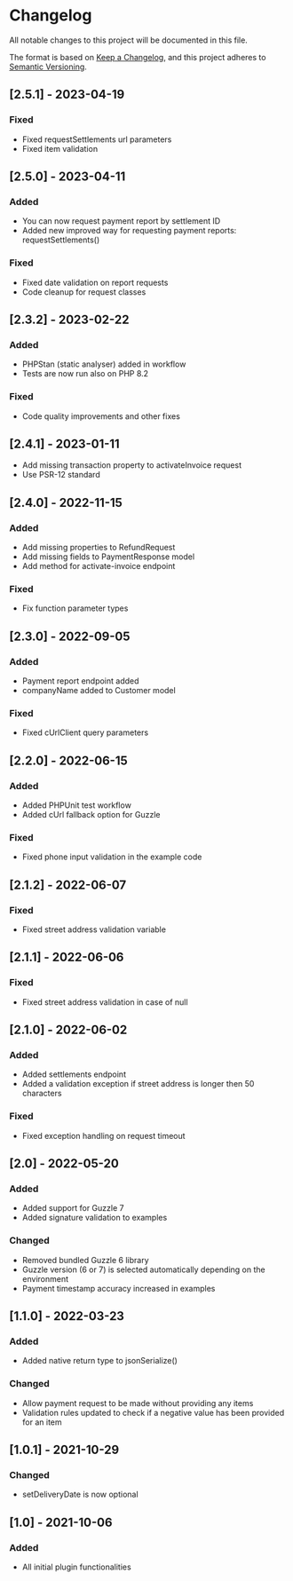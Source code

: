# Changelog
All notable changes to this project will be documented in this file.

The format is based on [Keep a Changelog](https://keepachangelog.com/en/1.0.0/),
and this project adheres to [Semantic Versioning](https://semver.org/spec/v2.0.0.html).

## [2.5.1] - 2023-04-19
### Fixed
- Fixed requestSettlements url parameters
- Fixed item validation

## [2.5.0] - 2023-04-11
### Added
- You can now request payment report by settlement ID
- Added new improved way for requesting payment reports: requestSettlements()
### Fixed
- Fixed date validation on report requests
- Code cleanup for request classes

## [2.3.2] - 2023-02-22
### Added
- PHPStan (static analyser) added in workflow
- Tests are now run also on PHP 8.2
### Fixed
- Code quality improvements and other fixes

## [2.4.1] - 2023-01-11
- Add missing transaction property to activateInvoice request
- Use PSR-12 standard

## [2.4.0] - 2022-11-15
### Added
- Add missing properties to RefundRequest
- Add missing fields to PaymentResponse model
- Add method for activate-invoice endpoint
### Fixed
- Fix function parameter types

## [2.3.0] - 2022-09-05
### Added
- Payment report endpoint added
- companyName added to Customer model
### Fixed
- Fixed cUrlClient query parameters

## [2.2.0] - 2022-06-15
### Added
- Added PHPUnit test workflow
- Added cUrl fallback option for Guzzle
### Fixed
- Fixed phone input validation in the example code

## [2.1.2] - 2022-06-07
### Fixed
- Fixed street address validation variable

## [2.1.1] - 2022-06-06
### Fixed
- Fixed street address validation in case of null

## [2.1.0] - 2022-06-02
### Added
- Added settlements endpoint
- Added a validation exception if street address is longer then 50 characters
### Fixed
- Fixed exception handling on request timeout

## [2.0] - 2022-05-20
### Added
- Added support for Guzzle 7
- Added signature validation to examples
### Changed
- Removed bundled Guzzle 6 library
- Guzzle version (6 or 7) is selected automatically depending on the environment
- Payment timestamp accuracy increased in examples

## [1.1.0] - 2022-03-23
### Added
- Added native return type to jsonSerialize()
### Changed
- Allow payment request to be made without providing any items
- Validation rules updated to check if a negative value has been provided for an item

## [1.0.1] - 2021-10-29
### Changed
-  setDeliveryDate is now optional

## [1.0] - 2021-10-06
### Added
-  All initial plugin functionalities
